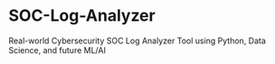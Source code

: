 # SOC-Log-Analyzer
Real-world Cybersecurity SOC Log Analyzer Tool using Python, Data Science, and future ML/AI
